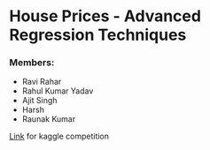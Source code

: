 # House Prices - Advanced Regression Techniques

### Members:

* Ravi Rahar        
* Rahul Kumar Yadav 
* Ajit Singh        
* Harsh             
* Raunak Kumar      

[Link][kl] for kaggle competition

[kl]:https://www.kaggle.com/c/house-prices-advanced-regression-techniques/overview/description
